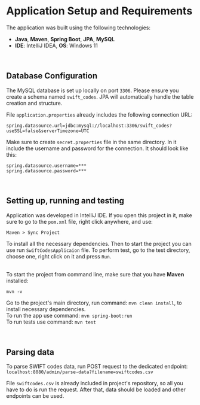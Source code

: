 # Application Setup and Requirements

The application was built using the following technologies:
- **Java**, **Maven**, **Spring Boot**, **JPA**, **MySQL**
- **IDE**: IntelliJ IDEA, **OS**: Windows 11

<br>

## Database Configuration

The MySQL database is set up locally on port `3306`. Please ensure you create a schema named `swift_codes`. JPA will automatically handle the table creation and structure.

File `application.properties` already includes the following connection URL:

```properties
spring.datasource.url=jdbc:mysql://localhost:3306/swift_codes?useSSL=false&serverTimezone=UTC
```

Make sure to create `secret.properties` file in the same directory. In it include the username and password for the
connection. It should look like this:
```properties
spring.datasource.username=***
spring.datasource.password=***
```
<br>

## Setting up, running and testing

Application was developed in IntelliJ IDE. If you open this project in it, make sure to go to the `pom.xml` file, right
click anywhere, and use:

`Maven > Sync Project`

To install all the necessary dependencies. Then to start the project you can use run `SwiftCodesApplicaion` file.
To perform test, go to the test directory, choose one, right click on it and press `Run`.

<br>
To start the project from command line, make sure that you have <b>Maven</b> installed:

`mvn -v`

Go to the project's main directory, run command: `mvn clean install`, to install necessary dependencies.
<br>
To run the app use command: `mvn spring-boot:run`
<br>
To run tests use command: `mvn test`

<br>

## Parsing data

To parse SWIFT codes data, run POST request to the dedicated endpoint:
<br>
`localhost:8080/admin/parse-data?filename=swiftcodes.csv`

File `swiftcodes.csv` is already included in project's repository, so all you have to do is run the request. After that,
data should be loaded and other endpoints can be used.